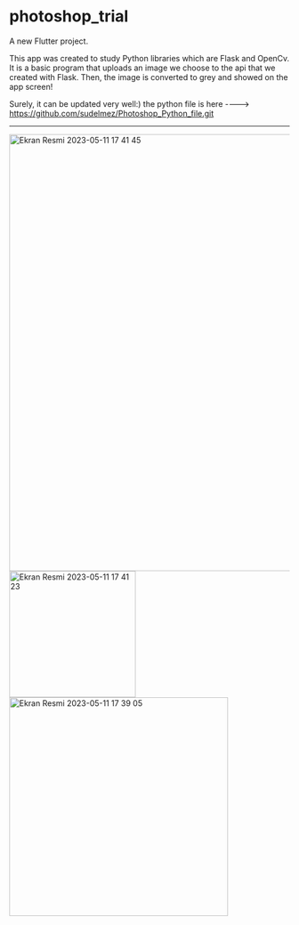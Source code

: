 # photoshop_trial

A new Flutter project.

This app was created to study Python libraries which are Flask and OpenCv. It is a basic program that uploads an image we choose to the api that we created with Flask. Then, the image is converted to grey and showed on the app screen!

Surely, it can be updated very well:)
the python file is here ----> https://github.com/sudelmez/Photoshop_Python_file.git

-----------------------------------------

<img width="785" alt="Ekran Resmi 2023-05-11 17 41 45" src="https://github.com/sudelmez/Photoshop_Flutter_App/assets/98457237/3b673793-0b89-4042-ac4c-a969128893ed">


<img width="227" alt="Ekran Resmi 2023-05-11 17 41 23" src="https://github.com/sudelmez/Photoshop_Flutter_App/assets/98457237/31478bdd-0943-4098-a385-bfdd0baf0df8">


<img width="393" alt="Ekran Resmi 2023-05-11 17 39 05" src="https://github.com/sudelmez/Photoshop_Flutter_App/assets/98457237/5cd7d495-d9fd-4fc9-b042-47171bcb40ad">
